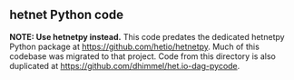 ## hetnet Python code

**NOTE: Use hetnetpy instead.**
This code predates the dedicated hetnetpy Python package at https://github.com/hetio/hetnetpy.
Much of this codebase was migrated to that project.
Code from this directory is also duplicated at <https://github.com/dhimmel/het.io-dag-pycode>.

